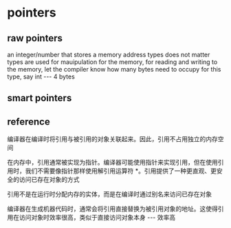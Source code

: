 # pointers



## raw pointers
an integer/number that stores a memory address
types does not matter
types are used for mauipulation for the memory, for reading and writing to the memory,
let the compiler know how many bytes need to occupy for this type, say int --- 4 bytes

## smart pointers


## reference
编译器在编译时将引用与被引用的对象关联起来。因此，引用不占用独立的内存空间

在内存中，引用通常被实现为指针。编译器可能使用指针来实现引用，但在使用引用时，我们不需要像指针那样使用解引用运算符 *。引用提供了一种更直观、更安全的访问已存在对象的方式

引用不是在运行时分配内存的实体，而是在编译时通过别名来访问已存在对象

编译器在生成机器代码时，通常会将引用直接替换为被引用对象的地址。这使得引用在访问对象时效率很高，类似于直接访问对象本身 --- 效率高

